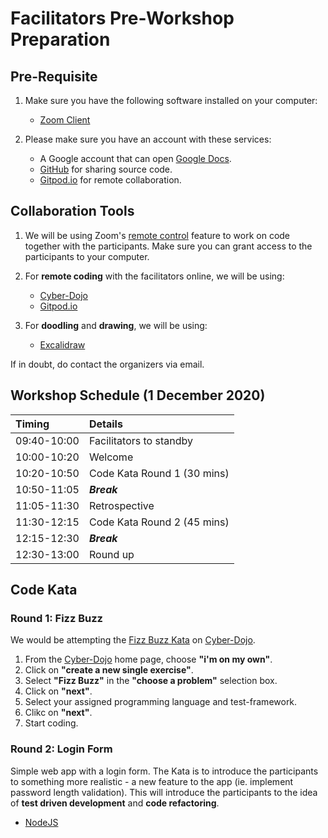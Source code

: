 # Facilitators Pre-Workshop Preparation

## Pre-Requisite

1. Make sure you have the following software installed on your computer:

    - [Zoom Client](https://zoom.us/download#client_4meeting)

2. Please make sure you have an account with these services:
    - A Google account that can open [Google Docs](https://docs.google.com/).
    - [GitHub](https://github.com/) for sharing source code.
    - [Gitpod.io](https://www.gitpod.io/) for remote collaboration.

## Collaboration Tools

1. We will be using Zoom's [remote control](https://support.zoom.us/hc/en-us/articles/201362673-Requesting-or-giving-remote-control) feature to work on code together with the participants. Make sure you can grant access to the participants to your computer.

2. For **remote coding** with the facilitators online, we will be using:

    - [Cyber-Dojo](https://cyber-dojo.org/)
    - [Gitpod.io](https://www.gitpod.io/)

3. For **doodling** and **drawing**, we will be using:

    - [Excalidraw](https://excalidraw.com/)

If in doubt, do contact the organizers via email.

## Workshop Schedule (1 December 2020)

Timing | Details
:----- | :-----
09:40-10:00 | Facilitators to standby
10:00-10:20 | Welcome
10:20-10:50 | Code Kata Round 1 (30 mins)
10:50-11:05 | **_Break_**
11:05-11:30 | Retrospective
11:30-12:15 | Code Kata Round 2 (45 mins)
12:15-12:30 | **_Break_**
12:30-13:00 | Round up

## Code Kata

### Round 1: Fizz Buzz

We would be attempting the [Fizz Buzz Kata](https://codingdojo.org/kata/FizzBuzz/) on [Cyber-Dojo](https://cyber-dojo.org/).

1. From the [Cyber-Dojo](https://cyber-dojo.org/) home page, choose **"i'm on my own"**.
2. Click on **"create a new single exercise"**.
3. Select **"Fizz Buzz"** in the **"choose a problem"** selection box.
4. Click on **"next"**.
5. Select your assigned programming language and test-framework.
6. Clikc on **"next"**.
7. Start coding.

### Round 2: Login Form

Simple web app with a login form. The Kata is to introduce the participants to something more realistic - a new feature to the app (ie. implement password length validation). This will introduce the participants to the idea of **test driven development** and **code refactoring**.

- [NodeJS](https://github.com/tdd-workshops/tdd-lab-login-form-nodejs)
